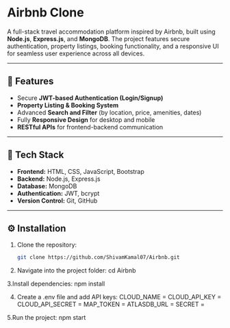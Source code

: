 # Airbnb Clone

A full-stack travel accommodation platform inspired by Airbnb, built using **Node.js**, **Express.js**, and **MongoDB**.
The project features secure authentication, property listings, booking functionality, and a responsive UI for seamless user experience across all devices.

---

## 🚀 Features
- Secure **JWT-based Authentication (Login/Signup)**
- **Property Listing & Booking System**
- Advanced **Search and Filter** (by location, price, amenities, dates)
- Fully **Responsive Design** for desktop and mobile
- **RESTful APIs** for frontend-backend communication

---

## 🧰 Tech Stack
- **Frontend:** HTML, CSS, JavaScript, Bootstrap
- **Backend:** Node.js, Express.js
- **Database:** MongoDB
- **Authentication:** JWT, bcrypt
- **Version Control:** Git, GitHub

---

## ⚙️ Installation

1. Clone the repository:
   ```bash
   git clone https://github.com/ShivamKamal07/Airbnb.git


2. Navigate into the project folder: cd Airbnb

3.Install dependencies:  npm install

4. Create a .env file and add API keys:
   CLOUD_NAME =
   CLOUD_API_KEY =
   CLOUD_API_SECRET =
   MAP_TOKEN =
   ATLASDB_URL =
   SECRET =

5.Run the project:
npm start


   
   
